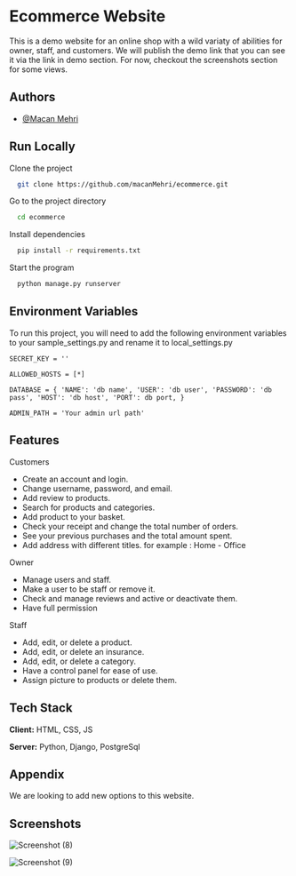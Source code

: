 
# Ecommerce Website

This is a demo website for an online shop with a wild variaty of abilities for owner, staff, and customers. We will publish the demo link that you can see it via the link in demo section. For now, checkout the screenshots section for some views. 


## Authors

- [@Macan Mehri](https://www.github.com/macanMehri)


## Run Locally

Clone the project

```bash
  git clone https://github.com/macanMehri/ecommerce.git
```

Go to the project directory

```bash
  cd ecommerce
```

Install dependencies

```bash
  pip install -r requirements.txt
```

Start the program

```bash
  python manage.py runserver
```


## Environment Variables

To run this project, you will need to add the following environment variables to your sample_settings.py and rename it to local_settings.py

`SECRET_KEY = ''`

`ALLOWED_HOSTS = [*]`

`DATABASE = {
    'NAME': 'db name',
    'USER': 'db user',
    'PASSWORD': 'db pass',
    'HOST': 'db host',
    'PORT': db port,
}`

`ADMIN_PATH = 'Your admin url path'`

## Features

Customers 
- Create an account and login.
- Change username, password, and email.
- Add review to products.
- Search for products and categories.
- Add product to your basket.
- Check your receipt and change the total number of orders.
- See your previous purchases and the total amount spent.
- Add address with different titles. for example : Home - Office

Owner
- Manage users and staff.
- Make a user to be staff or remove it.
- Check and manage reviews and active or deactivate them.
- Have full permission

Staff
- Add, edit, or delete a product.
- Add, edit, or delete an insurance.
- Add, edit, or delete a category.
- Have a control panel for ease of use.
- Assign picture to products or delete them.
## Tech Stack

**Client:** HTML, CSS, JS

**Server:** Python, Django, PostgreSql


## Appendix

We are looking to add new options to this website. 


## Screenshots

![Screenshot (8)](https://github.com/user-attachments/assets/a228264c-18f1-492c-bd25-a2a191ac331a)

![Screenshot (9)](https://github.com/user-attachments/assets/dd657ee7-8473-4654-98b0-63224e0f032d)


